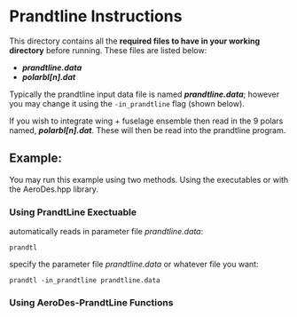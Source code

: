 # Prandtline Instructions

This directory contains all the **required files to have in your working directory** before running. These
files are listed below:

* ***prandtline.data***
* ***polarbl[n].dat***

Typically the prandtline input data file is named ***prandtline.data***; however you 
may change it using the ```-in_prandtline``` flag (shown below). 

If you wish to integrate wing + fuselage
ensemble then read in the 9 polars named, ***polarbl[n].dat***. These will then be read into the prandtline program.


## Example:
You may run this example using two methods. Using the executables or with the AeroDes.hpp library.

### Using PrandtLine Exectuable
automatically reads in parameter file *prandtline.data*:
```
prandtl
```

specify the parameter file *prandtline.data* or whatever file you want:
```
prandtl -in_prandtline prandtline.data
```

### Using AeroDes-PrandtLine Functions
